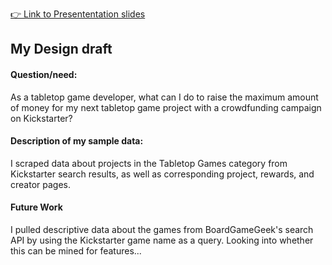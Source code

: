 [👉 Link to Presententation slides](https://docs.google.com/presentation/d/109jzeLPztlVUxcaFIfiLQABuF6tHNojmpO3DbngiKeE/edit?usp=sharing)

## My Design draft

#### Question/need: 
As a tabletop game developer, what can I do to raise the maximum amount of money for my next tabletop game project with a crowdfunding campaign on Kickstarter?

#### Description of my sample data:
I scraped data about projects in the Tabletop Games category from Kickstarter search results, as well as corresponding project, rewards, and creator pages.

#### Future Work
I pulled descriptive data about the games from BoardGameGeek's search API by using the Kickstarter game name as a query. Looking into whether this can be mined for features...
